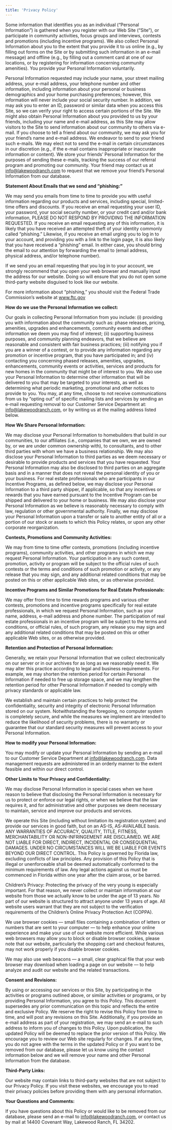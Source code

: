```yaml
---
title: 'Privacy Policy'
---
```


Some information that identifies you as an individual (“Personal Information”) is gathered when you register with our Web Site (“Site”), or participate in community activities, focus groups and interviews, contests and promotions (including incentive programs). We also collect Personal Information about you to the extent that you provide it to us online (e.g., by filling out forms on the Site or by submitting such information in an e-mail message) and offline (e.g., by filling out a comment card at one of our locations, or by registering for information concerning community amenities). You provide your Personal Information voluntarily.

Personal Information requested may include your name, your street mailing address, your e-mail address, your telephone number and other information, including information about your personal or business demographics and your home purchasing preferences; however, this information will never include your social security number. In addition, we may ask you to enter an ID, password or similar data when you access this Site, so we can verify your right to access certain portions of the Site. We might also obtain Personal Information about you provided to us by your friends, including your name and e-mail address, as this Site may allow visitors to the Site to send information about our community to others via e-mail. If you choose to tell a friend about our community, we may ask you for your friend’s name and e-mail address. We endeavor to send to your friend such e-mails. We may elect not to send the e-mail in certain circumstances in our discretion (e.g., if the e-mail contains inappropriate or inaccurate information or content). We store your friends’ Personal Information for the purposes of sending these e-mails, tracking the success of our referral program and promoting our community. Your friend may contact us at [info@lakewoodranch.com](mailto:info@lakewoodranch.com) to request that we remove your friend’s Personal Information from our database.

**Statement About Emails that we send and “phishing:”**

We may send you emails from time to time to provide you with useful information regarding our products and services, including special, limited-time offers and discounts. If you receive an email requesting your user ID, your password, your social security number, or your credit card and/or bank information, PLEASE DO NOT RESPOND BY PROVIDING THE INFORMATION REQUESTED. If you receive an email requesting any of this information, it is likely that you have received an attempted theft of your identity commonly called “phishing.” Likewise, if you receive an email urging you to log in to your account, and providing you with a link to the login page, it is also likely that you have received a “phishing” email. In either case, you should bring the email to our attention by forwarding the email to (email address, physical address, and/or telephone number).

If we send you an email requesting that you log in to your account, we strongly recommend that you open your web browser and manually input the address for our website. Doing so will ensure that you do not open some third-party website disguised to look like our website.

For more information about “phishing,” you should visit the Federal Trade Commission’s website at <a href="https://www.ftc.gov" target="_blank">www.ftc.gov</a>

**How do we use the Personal Information we collect:**

Our goals in collecting Personal Information from you include: (i) providing you with information about the community such as: phase releases, pricing, amenities, upgrades and enhancements, community events and other information we deem you may find of interest; (ii) supporting business purposes, and community planning endeavors, that we believe are reasonable and consistent with fair business practices; (iii) notifying you if you are a winner of a contest, or to provide any information regarding any promotion or incentive program, that you have participated in; and (iv) contacting you concerning phased releases, amenities, upgrades, enhancements, community events or activities, services and products for new homes in the community that might be of interest to you. We also use your Personal Information to determine other information that will be delivered to you that may be targeted to your interests, as well as determining what periodic marketing, promotional and other notices to provide to you. You may, at any time, choose to not receive communications from us by “opting out” of specific mailing lists and services by sending an e-mail requesting removal to our Customer Service Department at: info@lakewoodranch.com, or by writing us at the mailing address listed below.

**How We Share Personal Information:**

We may disclose your Personal Information to homebuilders that build in our communities, to our affiliates (i.e., companies that we own, we are owned by, or we are under common ownership with), to consultants, and to other third parties with whom we have a business relationship. We may also disclose your Personal Information to third parties as we deem necessary or desirable to provide products and services that you have requested. Your Personal Information may also be disclosed to third parties on an aggregate basis and in a manner that does not reveal the personal identity of you or your business. For real estate professionals who are participants in our Incentive Programs, as defined below, we may disclose your Personal Information to a third party shipper, if applicable, so that any incentives or rewards that you have earned pursuant to the Incentive Program can be shipped and delivered to your home or business. We may also disclose your Personal Information as we believe is reasonably necessary to comply with law, regulation or other governmental authority. Finally, we may disclose your Personal Information upon a transfer or sale to another entity of all or a portion of our stock or assets to which this Policy relates, or upon any other corporate reorganization.

**Contests, Promotions and Community Activities:**

We may from time to time offer contests, promotions (including incentive programs), community activities, and other programs in which we may request Personal Information. Your participation in any such contest, promotion, activity or program will be subject to the official rules of such contests or the terms and conditions of such promotion or activity, or any release that you may sign, and any additional related conditions that may be posted on this or other applicable Web sites, or as otherwise provided.

**Incentive Programs and Similar Promotions for Real Estate Professionals:**

We may offer from time to time rewards programs and various other contests, promotions and incentive programs specifically for real estate professionals, in which we request Personal Information, such as your name, address, e-mail address and phone number. The participation of real estate professionals in an incentive program will be subject to the terms and conditions, or official rules, of such program, any release you may sign and any additional related conditions that may be posted on this or other applicable Web sites, or as otherwise provided.

**Retention and Protection of Personal Information:**

Generally, we retain your Personal Information that we collect electronically on our server or in our archives for as long as we reasonably need it. We may alter this practice according to legal and business requirements. For example, we may shorten the retention period for certain Personal Information if needed to free up storage space, and we may lengthen the retention period for other Personal Information if needed to comply with privacy standards or applicable law.

We establish and maintain certain practices to help protect the confidentiality, security and integrity of electronic Personal Information stored on our system. Notwithstanding the foregoing, no computer system is completely secure, and while the measures we implement are intended to reduce the likelihood of security problems, there is no warranty or guarantee that our standard security measures will prevent access to your Personal Information.

**How to modify your Personal Information:**

You may modify or update your Personal Information by sending an e-mail to our Customer Service Department at info@lakewoodranch.com. Data management requests are administered in an orderly manner to the extent feasible and within our direct control.

**Other Limits to Your Privacy and Confidentiality:**

We may disclose Personal Information in special cases when we have reason to believe that disclosing the Personal Information is necessary for us to protect or enforce our legal rights, or when we believe that the law requires it, and for administrative and other purposes we deem necessary to maintain, service and improve our products and services.

We operate this Site (including without limitation its registration system) and provide our services in good faith, but on an AS-IS, AS-AVAILABLE basis. ANY WARRANTIES OF ACCURACY, QUALITY, TITLE, FITNESS, MERCHANTABILITY OR NON-INFRINGEMENT ARE DISCLAIMED. WE ARE NOT LIABLE FOR DIRECT, INDIRECT, INCIDENTAL OR CONSEQUENTIAL DAMAGES. UNDER NO CIRCUMSTANCES WILL WE BE LIABLE FOR EVENTS BEYOND OUR DIRECT CONTROL. This Policy is governed by Florida law, excluding conflicts of law principles. Any provision of this Policy that is illegal or unenforceable shall be deemed automatically conformed to the minimum requirements of law. Any legal actions against us must be commenced in Florida within one year after the claim arose, or be barred.

Children’s Privacy: Protecting the privacy of the very young is especially important. For that reason, we never collect or maintain information at our website from those we actually know to be under the age of 13 years. No part of our website is structured to attract anyone under 13 years of age. All website users warrant that they are not subject to the verification requirements of the Children’s Online Privacy Protection Act (COPPA).

We use browser cookies — small files containing a combination of letters or numbers that are sent to your computer — to help enhance your online experience and make your use of our website more efficient. While various web browsers may allow you to block or disable browser cookies, please note that our website, particularly the shopping cart and checkout features, may not work properly if you disable browser cookies.

We may also use web beacons — a small, clear graphical file that your web browser may download when loading a page on our website — to help analyze and audit our website and the related transactions.

**Consent and Revisions:**

By using or accessing our services or this Site, by participating in the activities or programs outlined above, or similar activities or programs, or by providing Personal Information, you agree to this Policy. This document supersedes any prior communication on this topic and reflects the entire and exclusive Policy. We reserve the right to revise this Policy from time to time, and will post any revisions on this Site. Additionally, if you provide an e-mail address as part of your registration, we may send an e-mail to such address to inform you of changes to this Policy. Upon publication, the updated Policy will be deemed to replace the prior version of this Policy. We encourage you to review our Web site regularly for changes. If at any time, you do not agree with the terms in the updated Policy or if you want to be removed from our database, please let us know using the contact information below and we will remove your name and other Personal Information from the database.

**Third-Party Links:**

Our website may contain links to third-party websites that are not subject to our Privacy Policy. If you visit these websites, we encourage you to read their privacy policies before providing them with any personal information.

**Your Questions and Comments:**

If you have questions about this Policy or would like to be removed from our database, please send an e-mail to info@lakewoodranch.com, or contact us by mail at 14400 Covenant Way, Lakewood Ranch, FL 34202.